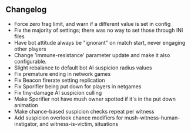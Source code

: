 ## Changelog

 * Force zero frag limit, and warn if a different value is set in config
 * Fix the majority of settings; there was no way to set those through INI files
 * Have bot attitude always be "ignorant" on match start, never engaging other players
 * Change 'immune-resistance' parameter update and make it also configurable.
 * Slight rebalance to default bot AI suspicion radius values
 * Fix premature ending in network games
 * Fix Beacon firerate setting replication
 * Fix Sporifier being put down for players in netgames
 * Fix tiny-damage AI suspicion culling
 * Make Sporifier not have mush owner spotted if it's in the put down animation
 * Make chance-based suspicion checks repeat per witness
 * Add suspicion overlook chance modifiers for mush-witness-human-instigator, and witness-is-victim, situations
